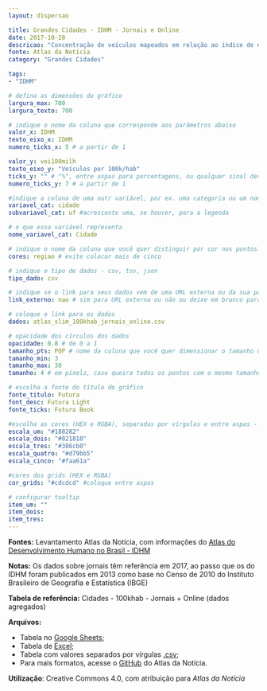 ```yaml
---
layout: dispersao

title: Grandes Cidades - IDHM - Jornais e Online
date: 2017-10-20
descricao: "Concentração de veículos mapeados em relação ao índice de desenvolvimento humano (IDHM) em 238 municípios com mais de 100.000 habitantes no Brasil. Tamanho dos pontos corresponde à população. <span class='badge'>Gráfico interativo</span>"
fonte: Atlas da Notícia
category: "Grandes Cidades"

tags:
- "IDHM"

# defina as dimensões do gráfico
largura_max: 700
largura_texto: 700

# indique o nome da coluna que corresponde aos parâmetros abaixo
valor_x: IDHM
texto_eixo_x: IDHM
numero_ticks_x: 5 # a partir de 1

valor_y: vei100milh
texto_eixo_y: "Veículos por 100k/hab"
ticks_y: "" # "%", entre aspas para porcentagens, ou qualquer sinal desejado
numero_ticks_y: 7 # a partir de 1

#indique a coluna de uma outr variável, por ex. uma categoria ou um nome
variavel_cat: cidade
subvariavel_cat: uf #acrescente uma, se houver, para a legenda

# o que essa variável representa
nome_variavel_cat: Cidade

# indique o nome da coluna que você quer distinguir por cor nos pontos.
cores: regiao # evite colocar mais de cinco

# indique o tipo de dados - csv, tsv, json
tipo_dado: csv

# indique se o link para seus dados vem de uma URL externa ou da sua pasta de dados (_data)
link_externo: nao # sim para URL externa ou não ou deixe em branco para _data

# coloque o link para os dados
dados: atlas_slim_100khab_jornais_online.csv

# opacidade dos círculos dos dados
opacidade: 0.8 # de 0 a 1
tamanho_pts: POP # nome da coluna que você quer dimensionar o tamanho dos pontos
tamanho_min: 3
tamanho_max: 30
tamanho: 4 # em pixels, caso queira todos os pontos com o mesmo tamanho

# escolha a fonte do título do gráfico
fonte_titulo: Futura
font_desc: Futura Light
fonte_ticks: Futura Book

#escolha as cores (HEX e RGBA), separadas por vírgulas e entre aspas - modelo "#f0027f","#02f073"
escala_um: "#188282"
escala_dois: "#821818"
escala_tres: "#386cb0"
escala_quatro: "#d79bb5"
escala_cinco: "#faa61a"

#cores dos grids (HEX e RGBA)
cor_grids: "#cdcdcd" #coloque entre aspas

# configurar tooltip
item_um: ""
item_dois:
item_tres:
---
```



**Fontes:** Levantamento Atlas da Notícia, com informações do [Atlas do Desenvolvimento Humano no Brasil - IDHM](http://www.atlasbrasil.org.br/2013/pt/o_atlas/idhm/)

**Notas:** Os dados sobre jornais têm referência em 2017, ao passo que os do IDHM foram publicados em 2013 como base no Censo de 2010 do Instituto Brasileiro de Geografia e Estatística (IBGE)

**Tabela de referência:** Cidades - 100khab - Jornais + Online (dados agregados)

**Arquivos:**
- Tabela no [Google Sheets](https://docs.google.com/spreadsheets/d/1SudAc6RAQuYu4bWj_gJnuGrRmJXTP_TYMdx7huHkrbA/edit#gid=1972133213);
- Tabela de [Excel](link);
- Tabela com valores separados por vírgulas [.csv](link);
- Para mais formatos, acesse o [GitHub](https://github.com/voltdatalab/atlas-analytics) do Atlas da Notícia.

**Utilização**: Creative Commons 4.0, com atribuição para *Atlas da Notícia*
